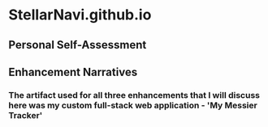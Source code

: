 # StellarNavi.github.io


## Personal Self-Assessment



## Enhancement Narratives

### The artifact used for all three enhancements that I will discuss here was my custom full-stack web application - 'My Messier Tracker'
